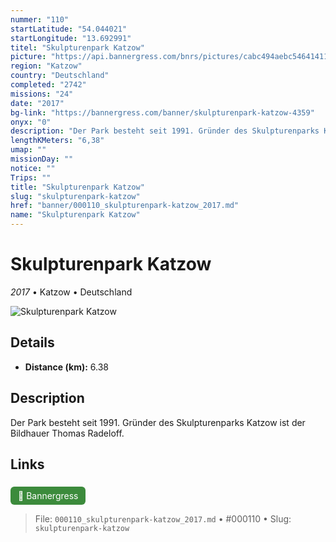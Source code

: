 ```yaml
---
nummer: "110"
startLatitude: "54.044021"
startLongitude: "13.692991"
titel: "Skulpturenpark Katzow"
picture: "https://api.bannergress.com/bnrs/pictures/cabc494aebc54641411fbe0130c120a3"
region: "Katzow"
country: "Deutschland"
completed: "2742"
missions: "24"
date: "2017"
bg-link: "https://bannergress.com/banner/skulpturenpark-katzow-4359"
onyx: "0"
description: "Der Park besteht seit 1991. Gründer des Skulpturenparks Katzow ist der Bildhauer Thomas Radeloff."
lengthKMeters: "6,38"
umap: ""
missionDay: ""
notice: ""
Trips: ""
title: "Skulpturenpark Katzow"
slug: "skulpturenpark-katzow"
href: "banner/000110_skulpturenpark-katzow_2017.md"
name: "Skulpturenpark Katzow"
---
```

# Skulpturenpark Katzow

*2017* • Katzow • Deutschland

![Skulpturenpark Katzow](https://api.bannergress.com/bnrs/pictures/cabc494aebc54641411fbe0130c120a3)



## Details
- **Distance (km):** 6.38






## Description
Der Park besteht seit 1991. Gründer des Skulpturenparks Katzow ist der Bildhauer Thomas Radeloff.



## Links
<a href="https://bannergress.com/banner/skulpturenpark-katzow-4359" style="display:inline-block;margin:6px 8px 0 0;padding:6px 12px;background:#3c8b3c;color:#fff;text-decoration:none;border-radius:6px;">🔗 Bannergress</a>




> File: `000110_skulpturenpark-katzow_2017.md` • #000110 • Slug: `skulpturenpark-katzow`
